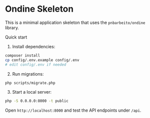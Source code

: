# Ondine Skeleton

This is a minimal application skeleton that uses the `pnbarbeito/ondine` library.

Quick start

1. Install dependencies:

```bash
composer install
cp config/.env.example config/.env
# edit config/.env if needed
```

2. Run migrations:

```bash
php scripts/migrate.php
```

3. Start a local server:

```bash
php -S 0.0.0.0:8000 -t public
```

Open `http://localhost:8000` and test the API endpoints under `/api`.
